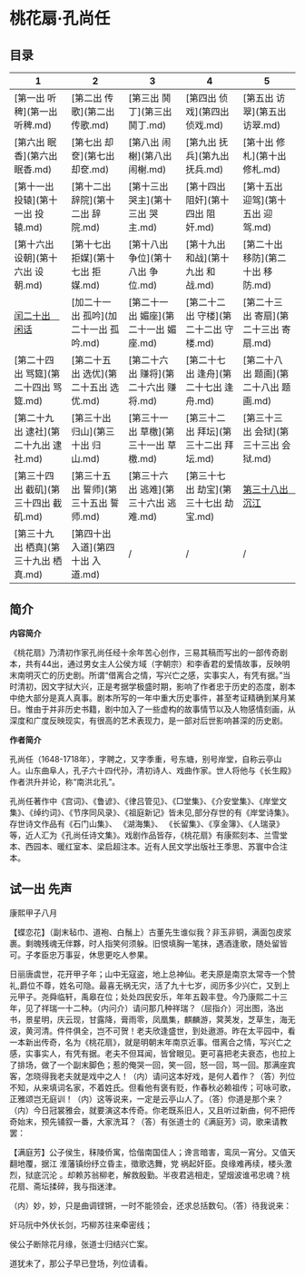 # 桃花扇·孔尚任

## 目录

| 1                       | 2                       | 3                       | 4                       | 5                       |
| ----------------------- | ----------------------- | ----------------------- | ----------------------- | ----------------------- |
| [第一出 听稗](第一出 听稗.md)     | [第二出 传歌](第二出 传歌.md)     | [第三出 鬨丁](第三出 鬨丁.md)     | [第四出 侦戏](第四出 侦戏.md)     | [第五出 访翠](第五出 访翠.md)     |
| [第六出 眠香](第六出 眠香.md)     | [第七出 却奁](第七出 却奁.md)     | [第八出 闹榭](第八出 闹榭.md)     | [第九出 抚兵](第九出 抚兵.md)     | [第十出 修札](第十出 修札.md)     |
| [第十一出 投辕](第十一出 投辕.md)   | [第十二出 辞院](第十二出 辞院.md)   | [第十三出 哭主](第十三出 哭主.md)   | [第十四出 阻奸](第十四出 阻奸.md)   | [第十五出 迎驾](第十五出 迎驾.md)   |
| [第十六出 设朝](第十六出 设朝.md)   | [第十七出 拒媒](第十七出 拒媒.md)   | [第十八出 争位](第十八出 争位.md)   | [第十九出 和战](第十九出 和战.md)   | [第二十出 移防](第二十出 移防.md)   |
| [闰二十出　闲话](闰二十出　闲话.md)   | [加二十一出 孤吟](加二十一出 孤吟.md) | [第二十一出 媚座](第二十一出 媚座.md) | [第二十二出 守楼](第二十二出 守楼.md) | [第二十三出 寄扇](第二十三出 寄扇.md) |
| [第二十四出 骂筵](第二十四出 骂筵.md) | [第二十五出 选优](第二十五出 选优.md) | [第二十六出 赚将](第二十六出 赚将.md) | [第二十七出 逢舟](第二十七出 逢舟.md) | [第二十八出 题画](第二十八出 题画.md) |
| [第二十九出 逮社](第二十九出 逮社.md) | [第三十出 归山](第三十出 归山.md)   | [第三十一出 草檄](第三十一出 草檄.md) | [第三十二出 拜坛](第三十二出 拜坛.md) | [第三十三出 会狱](第三十三出 会狱.md) |
| [第三十四出 截矶](第三十四出 截矶.md) | [第三十五出 誓师](第三十五出 誓师.md) | [第三十六出 逃难](第三十六出 逃难.md) | [第三十七出 劫宝](第三十七出 劫宝.md) | [第三十八出　沉江](第三十八出　沉江.md) |
| [第三十九出 栖真](第三十九出 栖真.md) | [第四十出 入道](第四十出 入道.md)   | /                       | /                       | /                       |

## 简介

**内容简介**

《桃花扇》乃清初作家孔尚任经十余年苦心创作，三易其稿而写出的一部传奇剧本，共有44出，通过男女主人公侯方域（字朝宗）和李香君的爱情故事，反映明末南明灭亡的历史剧。所谓“借离合之情，写兴亡之感，实事实人，有凭有据。”当时清初，因文字狱大兴，正是考据学极盛时期，影响了作者忠于历史的态度，剧本中绝大部分是真人真事。剧本所写的一年中重大历史事件，甚至考证精确到某月某日。惟由于并非历史书籍，剧中加入了一些虚构的故事情节以及人物感情刻画，从深度和广度反映现实，有很高的艺术表现力，是一部对后世影响甚深的历史剧。

**作者简介**

孔尚任（1648-1718年），字聘之，又字季重，号东塘，别号岸堂，自称云亭山人。山东曲阜人，孔子六十四代孙，清初诗人、戏曲作家。世人将他与《长生殿》作者洪升并论，称“南洪北孔”。

孔尚任著作中《宫词》、《鲁谚》、《律吕管见》、《□堂集》、《介安堂集》、《岸堂文集》、《绰约词》、《节序同风录》、《祖庭新记》皆未见,部分存世的有《岸堂诗集》。存世诗文作品有《石门山集》、 《湖海集》、 《长留集》、《享金簿》、《人瑞录》等，近人汇为《孔尚任诗文集》。戏剧作品皆存，《桃花扇》有康熙刻本、兰雪堂本、西园本、暖红室本、梁启超注本。近有人民文学出版社王季思、苏寰中合注本。

## 试一出 先声

康熙甲子八月

【蝶恋花】（副末毡巾、道袍、白鬚上）古董先生谁似我？非玉非铜，满面包皮浆裹。剩魄残魂无伴夥，时人指笑何须躲。旧恨填胸一笔抹，遇酒逢歌，随处留皆可。子孝臣忠万事妥，休思更吃人参果。

日丽唐虞世，花开甲子年；山中无寇盗，地上总神仙。老夫原是南京太常寺一个赞礼,爵位不尊，姓名可隐。最喜无祸无灾，活了九十七岁，阅历多少兴亡，又到上元甲子。尧舜临轩，禹皋在位；处处四民安乐，年年五穀丰登。今乃康熙二十三年，见了祥瑞一十二种。（内问介）请问那几种祥瑞？（屈指介）河出图，洛出书，景星明，庆云现，甘露降，膏雨零，凤凰集，麒麟游，蓂荚发，芝草生，海无波，黄河清。件件俱全，岂不可贺！老夫欣逢盛世，到处遨游。昨在太平园中，看一本新出传奇，名为《桃花扇》，就是明朝末年南京近事。借离合之情，写兴亡之感，实事实人，有凭有据。老夫不但耳闻，皆曾眼见。更可喜把老夫衰态，也拉上了排场，做了一个副末脚色；惹的俺哭一回，笑一回，怒一回，骂一回。那满座宾客，怎晓得我老夫就是戏中之人！（内）请问这本好戏，是何人着作？（答）列位不知，从来填词名家，不着姓氏。但看他有褒有贬，作春秋必赖祖传；可咏可歌，正雅颂岂无庭训！（内）这等说来，一定是云亭山人了。（答）你道是那个来？（内）今日冠裳雅会，就要演这本传奇。你老既系旧人，又且听过新曲，何不把传奇始末，预先铺叙一番，大家洗耳？（答）有张道士的《满庭芳》词，歌来请教罢：

【满庭芳】公子侯生，秣陵侨寓，恰偕南国佳人；谗言暗害，鸾凤一宵分。又值天翻地覆，据江 淮藩镇纷纾立昏主，徵歌选舞，党 祸起奸臣。良缘难再续，楼头激烈，狱底沉沦 。却赖苏翁柳老，解救殷勤。半夜君逃相走，望烟波谁弔忠魂？桃花扇、斋坛揉碎，我与指迷津。

（内）妙，妙，只是曲调铿锵，一时不能领会，还求总括数句。（答）待我说来：

奸马阮中外伏长剑，巧柳苏往来牵密线；

侯公子断除花月缘，张道士归结兴亡案。

道犹未了，那公子早已登场，列位请看。

